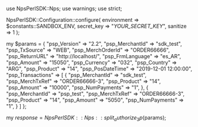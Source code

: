 use NpsPerlSDK::Nps;
use warnings;
use strict;

NpsPerlSDK::Configuration::configure( 
    environment => $constants::SANDBOX_ENV,
    secret_key => "_YOUR_SECRET_KEY_",
    sanitize => 1 
    );

my $params = {
    "psp_Version" => "2.2",
    "psp_MerchantId" => "sdk_test",
    "psp_TxSource" => "WEB",
    "psp_MerchOrderId" => "ORDER66666",
    "psp_ReturnURL" => "http://localhost/",
    "psp_FrmLanguage" => "es_AR",
    "psp_Amount" => "15050",
    "psp_Currency" => "032",
    "psp_Country" => "ARG",
    "psp_Product" => "14",
    "psp_PosDateTime" => "2019-12-01 12:00:00",
    "psp_Transactions" => [
        {
            "psp_MerchantId" => "sdk_test",
            "psp_MerchTxRef" => "ORDER66666-3",
            "psp_Product" => "14",
            "psp_Amount" => "10000",
            "psp_NumPayments" => "1",
        },
        {
            "psp_MerchantId" => "psp_test",
            "psp_MerchTxRef" => "ORDER66666-3",
            "psp_Product" => "14",
            "psp_Amount" => "5050",
            "psp_NumPayments" => "1",
        }
    ]
};

my $response = NpsPerlSDK::Nps::split_authorize_3p($params);